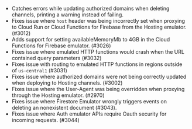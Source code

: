 - Catches errors while updating authorized domains when deleting channels, printing a warning instead of failing.
- Fixes issue where `host` header was being incorrectly set when proxying to Cloud Run or Cloud Functions for Firebase from the Hosting emulator. (#3012)
- Adds support for setting availableMemoryMb to 4GB in the Cloud Functions for Firebase emulator. (#3026)
- Fixes issue where emulated HTTP functions would crash when the URL contained query parameters (#3032)
- Fixes issue with routing to emulated HTTP functions in regions outside of `us-central1` (#3031)
- Fixes issue where authorized domains were not being correctly updated when deploying to Hosting channels. (#3002)
- Fixes issue where the User-Agent was being overridden when proxying through the Hosting emulator. (#2970)
- Fixes issue where Firestore Emulator wrongly triggers events on deleting an nonexistent document (#3043).
- Fixes issue where Auth emulator APIs require Oauth security for incoming requests. (#3044)
